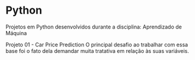 # Python

Projetos em Python desenvolvidos durante a disciplina: Aprendizado de Máquina 

Projeto 01 - Car Price Prediction
  O principal desafio ao trabalhar com essa base foi o fato dela demandar muita tratativa em relação às suas variáveis.

